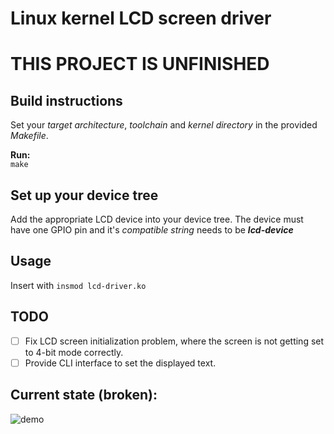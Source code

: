 # Linux kernel LCD screen driver

# THIS PROJECT IS UNFINISHED

## Build instructions
Set your *target architecture*, *toolchain* and *kernel directory* in the provided *Makefile*.

**Run:** <br>
`make`

## Set up your device tree
Add the appropriate LCD device into your device tree.
The device must have one GPIO pin and it's *compatible string* needs to be ***lcd-device***

## Usage
Insert with `insmod lcd-driver.ko`

## TODO
- [ ] Fix LCD screen initialization problem, where the screen is not getting set to 4-bit mode correctly. 
- [ ] Provide CLI interface to set the displayed text.

## Current state (broken):
![demo](https://github.com/user-attachments/assets/3227aae0-eba9-4edc-9a63-3f6161e86784)
